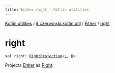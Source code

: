 ```yaml
---
title: Either.right - Kotlin utilities
---
```


[Kotlin utilities](../../index.html) / [it.czerwinski.kotlin.util](../index.html) / [Either](index.html) / [right](./right.html)

# right

`val right: `[`RightProjection`](../-right-projection/index.html)`<`[`L`](index.html#L)`, `[`R`](index.html#R)`>`

Projects [Either](index.html) as [Right](../-right/index.html).

